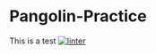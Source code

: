 # Pangolin-Practice
This is a test
[![linter](https://github.com/MrDI247/Pangolin-Practice/workflows/linter/badge.svg)](https://github.com/marketplace/actions/super-linter)
